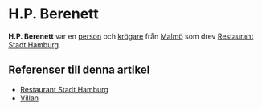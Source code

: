 # H.P. Berenett

**H.P. Berenett** var en [person](person) och [krögare](krögare) från [Malmö](malmö) som drev [Restaurant Stadt Hamburg](restaurant%20stadt%20hamburg).

## Referenser till denna artikel

* [Restaurant Stadt Hamburg](restaurant%20stadt%20hamburg)
* [Villan](villan)
